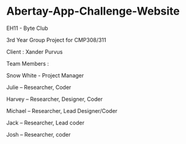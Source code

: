 # Abertay-App-Challenge-Website
EH11 - Byte Club 

3rd Year Group Project for CMP308/311

Client : Xander Purvus 

Team Members : 

Snow White - Project Manager 

Julie – Researcher, Coder 

Harvey – Researcher, Designer, Coder

Michael – Researcher, Lead Designer/Coder 

Jack – Researcher, Lead coder 

Josh – Researcher, coder 
